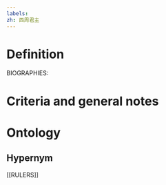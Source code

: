 ```yaml
---
labels: 
zh: 西周君主
---
```


# Definition
BIOGRAPHIES:
# Criteria and general notes
# Ontology

## Hypernym
[[RULERS]]